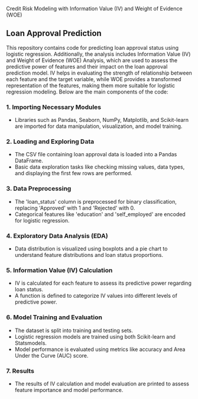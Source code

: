Credit Risk Modeling with  Information Value (IV) and Weight of Evidence (WOE)
## Loan Approval Prediction
This repository contains code for predicting loan approval status using logistic regression. Additionally, the analysis includes Information Value (IV) and Weight of Evidence (WOE) Analysis, which are used to assess the predictive power of features and their impact on the loan approval prediction model. IV helps in evaluating the strength of relationship between each feature and the target variable, while WOE provides a transformed representation of the features, making them more suitable for logistic regression modeling. Below are the main components of the code:

### 1. Importing Necessary Modules
- Libraries such as Pandas, Seaborn, NumPy, Matplotlib, and Scikit-learn are imported for data manipulation, visualization, and model training.

### 2. Loading and Exploring Data
- The CSV file containing loan approval data is loaded into a Pandas DataFrame.
- Basic data exploration tasks like checking missing values, data types, and displaying the first few rows are performed.

### 3. Data Preprocessing
- The 'loan_status' column is preprocessed for binary classification, replacing 'Approved' with 1 and 'Rejected' with 0.
- Categorical features like 'education' and 'self_employed' are encoded for logistic regression.

### 4. Exploratory Data Analysis (EDA)
- Data distribution is visualized using boxplots and a pie chart to understand feature distributions and loan status proportions.

### 5. Information Value (IV) Calculation
- IV is calculated for each feature to assess its predictive power regarding loan status.
- A function is defined to categorize IV values into different levels of predictive power.

### 6. Model Training and Evaluation
- The dataset is split into training and testing sets.
- Logistic regression models are trained using both Scikit-learn and Statsmodels.
- Model performance is evaluated using metrics like accuracy and Area Under the Curve (AUC) score.

### 7. Results
- The results of IV calculation and model evaluation are printed to assess feature importance and model performance.
